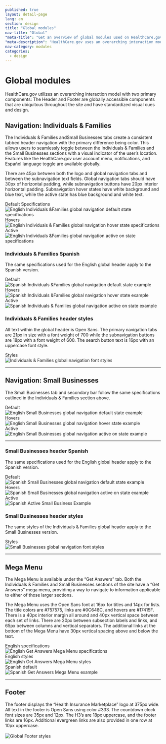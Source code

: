 ```yaml
---
published: true
layout: detail-page
lang: en
section: design
title: "Global modules"
nav-title: "Global"
"meta-title": "Get an overview of global modules used on HealthCare.gov"
"meta-description": "HealthCare.gov uses an overarching interaction model with two primary components: The Header and Footer are globally accessible components that are ubiquitous throughout the site and have standardized visual cues and design."
nav-category: modules
categories:
  - design
---
```


# Global modules

<div class="intro">
HealthCare.gov utilizes an overarching interaction model with two primary components: The Header and Footer are globally accessible components that are ubiquitous throughout the site and have standardized visual cues and design.
</div>

<div class="hr"></div>

## Navigation: Individuals &amp; Families

The Individuals & Families andSmall Businesses tabs create a consistent tabbed header navigation with the primary difference being color. This allows users to seamlessly toggle between the Individuals & Families and the Small Businesses sections with a visual indicator of the user’s location. Features like the HealthCare.gov user account menu, notifications, and Español language toggle are available globally.

<p>There are 45px between both the logo and global navigation tabs and between the subnavigation text fields. Global navigation tabs should have 30px of horizontal padding, while subnavigation buttons have 20px interior horizontal padding. Subnavigation hover states have white background and blue text, while the active state has blue background and white text.</p>

<div class="caption">Default Specifications</div>
<img class="full" src="{{site.baseurl}}/images/design/modules/global/1_Default.png" alt="English Individuals &Families global navigation default state specifications"/>

<div class="caption">Hovers</div>
<img class="full" src="{{site.baseurl}}/images/design/modules/global/2_Hovers.png" alt="English Individuals & Families global navigation hover state specifications"/>

<div class="caption">Active</div>
<img class="full" src="{{site.baseurl}}/images/design/modules/global/3_Active.png" alt="English Individuals &Families global navigation active on state specifications"/>

### Individuals &amp; Families Spanish
The same specifications used for the English global header apply to the Spanish version.

<div class="caption">Default</div>
<img class="full" src="{{site.baseurl}}/images/design/modules/global/4_SpanishDefault.png" alt="Spanish Individuals &Families global navigation default state example"/>

<div class="caption">Hovers</div>
<img class="full" src="{{site.baseurl}}/images/design/modules/global/5_SpanishHovers.png" alt="Spanish Individuals &Families global navigation hover state example"/>

<div class="caption">Active</div>
<img class="full" src="{{site.baseurl}}/images/design/modules/global/6_SpanishActive.png" alt="Spanish Individuals & Families global navigation active on state example"/>

### Individuals &amp; Families header styles
All text within the global header is Open Sans. The primary navigation tabs are 21px in size with a font weight of 700 while the subnavigation buttons are 18px with a font weight of 600. The search button text is 16px with an uppercase font style.

<div class="caption">Styles</div>
<img class="full" src="{{site.baseurl}}/images/design/modules/global/7_Styles.png" alt="Individuals & Families global navigation font styles"/>

<hr>

## Navigation: Small Businesses

The Small Businesses tab and secondary bar follow the same specifications outlined in the Individuals & Families section above.

<div class="caption">Default</div>
<img class="full" src="{{site.baseurl}}/images/design/modules/global/8_SBDefault.png" alt="English Small Businesses global navigation default state example"/>

<div class="caption">Hovers</div>
<img class="full" src="{{site.baseurl}}/images/design/modules/global/9_SBHovers.png" alt="English Small Businesses global navigation hover state example"/>

<div class="caption">Active</div>
<img class="full" src="{{site.baseurl}}/images/design/modules/global/10_SBActive.png" alt="English Small Businesses global navigation active on state example"/>

<hr>

### Small Businesses header Spanish
The same specifications used for the English global header apply to the Spanish version.

<div class="caption">Default</div>
<img class="full" src="{{site.baseurl}}/images/design/modules/global/11_SpanishDefault.png" alt="Spanish Small Businesses global navigation default state example"/>

<div class="caption">Hovers</div>
<img class="full" src="{{site.baseurl}}/images/design/modules/global/12_SpanishHovers.png" alt="Spanish Small Businesses global navigation active on state example"/>

<div class="caption">Active</div>
<img class="full" src="{{site.baseurl}}/images/design/modules/global/13_SpanishActive.png" alt="Spanish Active Small Business Example"/>

### Small Businesses header styles
The same styles of the Individuals & Families global header apply to the Small Businesses version.

<div class="caption">Styles</div>
<img class="full" src="{{site.baseurl}}/images/design/modules/global/14_SBHeader.png" alt="Small Businesses global navigation font styles"/>

<hr>

## Mega Menu

The Mega Menu is available under the “Get Answers” tab. Both the Individuals & Families and Small Businesses sections of the site have a “Get Answers” mega menu, providing a way to navigate to information applicable to either of those larger sections. 

The Mega Menu uses the Open Sans font at 16px for titles and 14px for lists. The title colors are #757575, links are #0C648C, and hovers are #17415F. There is a 40px interior margin all around and 40px vertical space between each set of links. There are 20px between subsection labels and links, and 65px between columns and vertical separators. The additional links at the bottom of the Mega Menu have 30px vertical spacing above and below the text.
<div class="caption">English specifications</div>
<img class="full" src="{{site.baseurl}}/images/design/modules/global/15_MegaSpecs.png" alt="English Get Answers Mega Menu specifications"/>

<div class="caption">English styles</div>
<img class="full" src="{{site.baseurl}}/images/design/modules/global/16_MegaStyles.png" alt="English Get Answers Mega Menu styles"/>

<div class="caption">Spanish default</div>
<img class="full" src="{{site.baseurl}}/images/design/modules/global/17_SpanishDefault.png" alt="Spanish Get Answers Mega Menu example"/>

<hr>

## Footer
The footer displays the “Health Insurance Marketplace” logo at 375px wide. All text in the footer is Open Sans using color #333. The countdown clock font sizes are 35px and 12px. The H3’s are 18px uppercase, and the footer links are 16px. Additional evergreen links are also provided in one row at 10px uppercase.
<br /><br />
<img class="full" src="{{site.baseurl}}/images/design/modules/global/18_Footer.png" alt="Global Footer styles"/>
